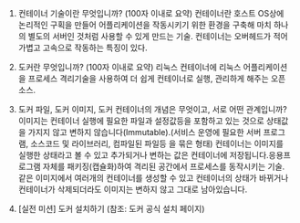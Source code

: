 1. 컨테이너 기술이란 무엇입니까? (100자 이내로 요약)
   컨테이너란 호스트 OS상에 논리적인 구획을 만들어 어플리케이션을 작동시키기 위한 환경을 구축해 마치 하나의 별도의 서버인 것처럼 사용할 수 있게 만드는 기술. 컨테이너는 오버헤드가 적어 가볍고 고속으로 작동하는 특징이 있다.

2. 도커란 무엇입니까? (100자 이내로 요약)
   리눅스 컨테이너에 리눅스 어플리케이션을 프로세스 격리기술을 사용하여 더 쉽게 컨테이너로 실행, 관리하게 해주는 오픈소스.

3. 도커 파일, 도커 이미지, 도커 컨테이너의 개념은 무엇이고, 서로 어떤 관계입니까?
   이미지는 컨테이너 실행에 필요한 파일과 설정값등을 포함하고 있는 것으로 상태값을 가지지 않고 변하지 않습니다(Immutable).(서비스 운영에 필요한 서버 프로그램, 소스코드 및 라이브러리, 컴파일된 파일등 을 묶은 형태) 컨테이너는 이미지를 실행한 상태라고 볼 수 있고 추가되거나 변하는 값은 컨테이너에 저장됩니다.응용프로그램 자체를 패키징(캡슐화)하여 격리된 공간에서 프로세스를 동작시키는 기술. 같은 이미지에서 여러개의 컨테이너를 생성할 수 있고 컨테이너의 상태가 바뀌거나 컨테이너가 삭제되더라도 이미지는 변하지 않고 그대로 남아있습니다.

4. [실전 미션] 도커 설치하기 (참조: 도커 공식 설치 페이지)
